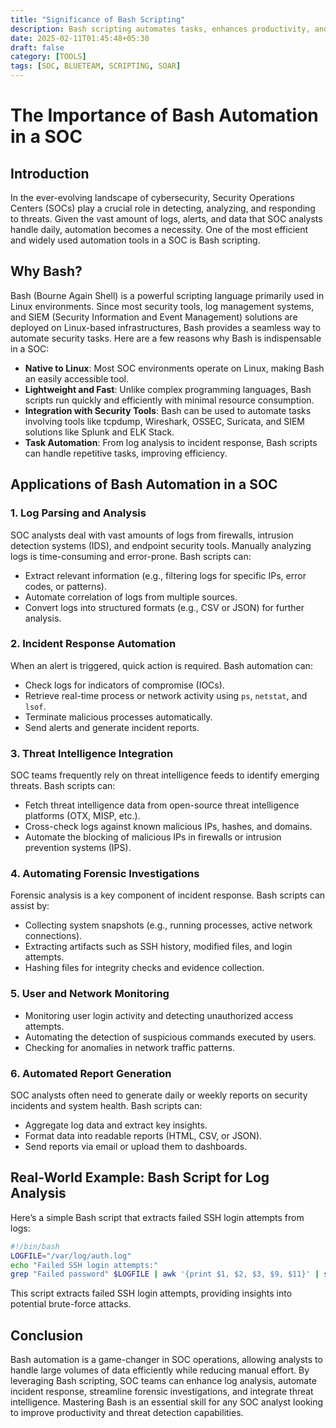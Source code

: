 ```yaml
---
title: "Significance of Bash Scripting"
description: Bash scripting automates tasks, enhances productivity, and manages system operations efficiently in Unix-like environments. It simplifies repetitive commands, customizes workflows, and supports system administration, making it essential for developers and administrators.
date: 2025-02-11T01:45:48+05:30
draft: false
category: [TOOLS]
tags: [SOC, BLUETEAM, SCRIPTING, SOAR]
---
```


# The Importance of Bash Automation in a SOC

## Introduction
In the ever-evolving landscape of cybersecurity, Security Operations Centers (SOCs) play a crucial role in detecting, analyzing, and responding to threats. Given the vast amount of logs, alerts, and data that SOC analysts handle daily, automation becomes a necessity. One of the most efficient and widely used automation tools in a SOC is Bash scripting. 

## Why Bash?
Bash (Bourne Again Shell) is a powerful scripting language primarily used in Linux environments. Since most security tools, log management systems, and SIEM (Security Information and Event Management) solutions are deployed on Linux-based infrastructures, Bash provides a seamless way to automate security tasks. Here are a few reasons why Bash is indispensable in a SOC:

- **Native to Linux**: Most SOC environments operate on Linux, making Bash an easily accessible tool.
- **Lightweight and Fast**: Unlike complex programming languages, Bash scripts run quickly and efficiently with minimal resource consumption.
- **Integration with Security Tools**: Bash can be used to automate tasks involving tools like tcpdump, Wireshark, OSSEC, Suricata, and SIEM solutions like Splunk and ELK Stack.
- **Task Automation**: From log analysis to incident response, Bash scripts can handle repetitive tasks, improving efficiency.

## Applications of Bash Automation in a SOC

### 1. Log Parsing and Analysis
SOC analysts deal with vast amounts of logs from firewalls, intrusion detection systems (IDS), and endpoint security tools. Manually analyzing logs is time-consuming and error-prone. Bash scripts can:
- Extract relevant information (e.g., filtering logs for specific IPs, error codes, or patterns).
- Automate correlation of logs from multiple sources.
- Convert logs into structured formats (e.g., CSV or JSON) for further analysis.

### 2. Incident Response Automation
When an alert is triggered, quick action is required. Bash automation can:
- Check logs for indicators of compromise (IOCs).
- Retrieve real-time process or network activity using `ps`, `netstat`, and `lsof`.
- Terminate malicious processes automatically.
- Send alerts and generate incident reports.

### 3. Threat Intelligence Integration
SOC teams frequently rely on threat intelligence feeds to identify emerging threats. Bash scripts can:
- Fetch threat intelligence data from open-source threat intelligence platforms (OTX, MISP, etc.).
- Cross-check logs against known malicious IPs, hashes, and domains.
- Automate the blocking of malicious IPs in firewalls or intrusion prevention systems (IPS).

### 4. Automating Forensic Investigations
Forensic analysis is a key component of incident response. Bash scripts can assist by:
- Collecting system snapshots (e.g., running processes, active network connections).
- Extracting artifacts such as SSH history, modified files, and login attempts.
- Hashing files for integrity checks and evidence collection.

### 5. User and Network Monitoring
- Monitoring user login activity and detecting unauthorized access attempts.
- Automating the detection of suspicious commands executed by users.
- Checking for anomalies in network traffic patterns.

### 6. Automated Report Generation
SOC analysts often need to generate daily or weekly reports on security incidents and system health. Bash scripts can:
- Aggregate log data and extract key insights.
- Format data into readable reports (HTML, CSV, or JSON).
- Send reports via email or upload them to dashboards.

## Real-World Example: Bash Script for Log Analysis
Here’s a simple Bash script that extracts failed SSH login attempts from logs:

```bash
#!/bin/bash
LOGFILE="/var/log/auth.log"
echo "Failed SSH login attempts:"
grep "Failed password" $LOGFILE | awk '{print $1, $2, $3, $9, $11}' | sort | uniq -c | sort -nr
```
This script extracts failed SSH login attempts, providing insights into potential brute-force attacks.

## Conclusion
Bash automation is a game-changer in SOC operations, allowing analysts to handle large volumes of data efficiently while reducing manual effort. By leveraging Bash scripting, SOC teams can enhance log analysis, automate incident response, streamline forensic investigations, and integrate threat intelligence. Mastering Bash is an essential skill for any SOC analyst looking to improve productivity and threat detection capabilities.

